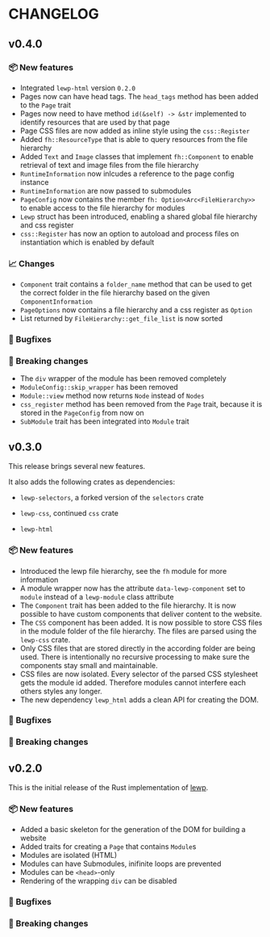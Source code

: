 # CHANGELOG

## v0.4.0

### 📦 New features

* Integrated `lewp-html` version `0.2.0`
* Pages now can have head tags. The `head_tags` method has been added to the `Page` trait
* Pages now need to have method `id(&self) -> &str` implemented to identify resources that are used by that page
* Page CSS files are now added as inline style using the `css::Register`
* Added `fh::ResourceType` that is able to query resources from the file hierarchy
* Added `Text` and `Image` classes that implement `fh::Component` to enable retrieval of text and image files from the file hierarchy
* `RuntimeInformation` now inlcudes a reference to the page config instance
* `RuntimeInformation` are now passed to submodules
* `PageConfig` now contains the member `fh: Option<Arc<FileHierarchy>>` to enable access to the file hierarchy for modules
* `Lewp` struct has been introduced, enabling a shared global file hierarchy and css register
* `css::Register` has now an option to autoload and process files on instantiation which is enabled by default

### 📈 Changes

* `Component` trait contains a `folder_name` method that can be used to get the correct folder in the file hierarchy based on the given `ComponentInformation`
* `PageOptions` now contains a file hierarchy and a css register as `Option`
* List returned by `FileHierarchy::get_file_list` is now sorted

### 🐛 Bugfixes

### 🔨 Breaking changes

* The `div` wrapper of the module has been removed completely
* `ModuleConfig::skip_wrapper` has been removed
* `Module::view` method now returns `Node` instead of `Nodes`
* `css_register` method has been removed from the `Page` trait, because it is stored in the `PageConfig` from now on
* `SubModule` trait has been integrated into `Module` trait

## v0.3.0

This release brings several new features.

It also adds the following crates as dependencies:

* `lewp-selectors`, a forked version of the `selectors` crate

* `lewp-css`, continued `css` crate

* `lewp-html`

### 📦 New features

* Introduced the lewp file hierarchy, see the `fh` module for more information
* A module wrapper now has the attribute `data-lewp-component` set to `module` instead of a `lewp-module` class attribute
* The `Component` trait has been added to the file hierarchy. It is now possible to have custom components that deliver content to the website.
* The `CSS` component has been added. It is now possible to store CSS files in the module folder of the file hierarchy. The files are parsed using the `lewp-css` crate.
* Only CSS files that are stored directly in the according folder are being used. There is intentionally no recursive processing to make sure the components stay small and maintainable.
* CSS files are now isolated. Every selector of the parsed CSS stylesheet gets the module id added. Therefore modules cannot interfere each others styles any longer.
* The new dependency `lewp_html` adds a clean API for creating the DOM.

### 🐛 Bugfixes

### 🔨 Breaking changes

## v0.2.0

This is the initial release of the Rust implementation of [lewp](https://gitlab.com/lewp/lewp).

### 📦 New features

* Added a basic skeleton for the generation of the DOM for building a website
* Added traits for creating a `Page` that contains `Module`s
* Modules are isolated (HTML)
* Modules can have Submodules, inifinite loops are prevented
* Modules can be `<head>`-only
* Rendering of the wrapping `div` can be disabled

### 🐛 Bugfixes

### 🔨 Breaking changes
